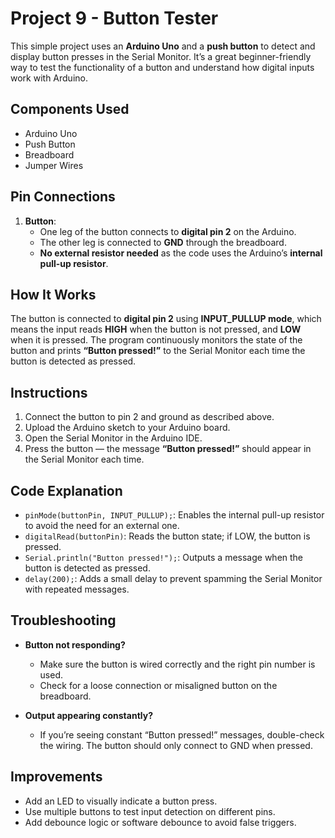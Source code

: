 # Project 9 - Button Tester

This simple project uses an **Arduino Uno** and a **push button** to detect and display button presses in the Serial Monitor. It’s a great beginner-friendly way to test the functionality of a button and understand how digital inputs work with Arduino.

## Components Used
- Arduino Uno  
- Push Button  
- Breadboard  
- Jumper Wires  

## Pin Connections
1. **Button**:
   - One leg of the button connects to **digital pin 2** on the Arduino.
   - The other leg is connected to **GND** through the breadboard.
   - **No external resistor needed** as the code uses the Arduino’s **internal pull-up resistor**.

## How It Works
The button is connected to **digital pin 2** using **INPUT_PULLUP mode**, which means the input reads **HIGH** when the button is not pressed, and **LOW** when it is pressed. The program continuously monitors the state of the button and prints **“Button pressed!”** to the Serial Monitor each time the button is detected as pressed.

## Instructions
1. Connect the button to pin 2 and ground as described above.
2. Upload the Arduino sketch to your Arduino board.
3. Open the Serial Monitor in the Arduino IDE.
4. Press the button — the message **“Button pressed!”** should appear in the Serial Monitor each time.

## Code Explanation
- `pinMode(buttonPin, INPUT_PULLUP);`: Enables the internal pull-up resistor to avoid the need for an external one.
- `digitalRead(buttonPin)`: Reads the button state; if LOW, the button is pressed.
- `Serial.println("Button pressed!");`: Outputs a message when the button is detected as pressed.
- `delay(200);`: Adds a small delay to prevent spamming the Serial Monitor with repeated messages.

## Troubleshooting
- **Button not responding?**
  - Make sure the button is wired correctly and the right pin number is used.
  - Check for a loose connection or misaligned button on the breadboard.

- **Output appearing constantly?**
  - If you’re seeing constant “Button pressed!” messages, double-check the wiring. The button should only connect to GND when pressed.

## Improvements
- Add an LED to visually indicate a button press.
- Use multiple buttons to test input detection on different pins.
- Add debounce logic or software debounce to avoid false triggers.

